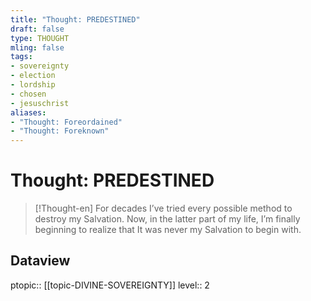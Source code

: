 ```yaml
---
title: "Thought: PREDESTINED"
draft: false
type: THOUGHT
mling: false
tags:
- sovereignty
- election
- lordship
- chosen
- jesuschrist
aliases:
- "Thought: Foreordained"
- "Thought: Foreknown"
---
```

# Thought: PREDESTINED
> [!Thought-en]
> For decades I’ve tried every possible method to destroy my Salvation.
> Now, in the latter part of my life, I’m finally beginning to realize that It was never my Salvation to begin with.

## Dataview
ptopic:: [[topic-DIVINE-SOVEREIGNTY]]
level:: 2
